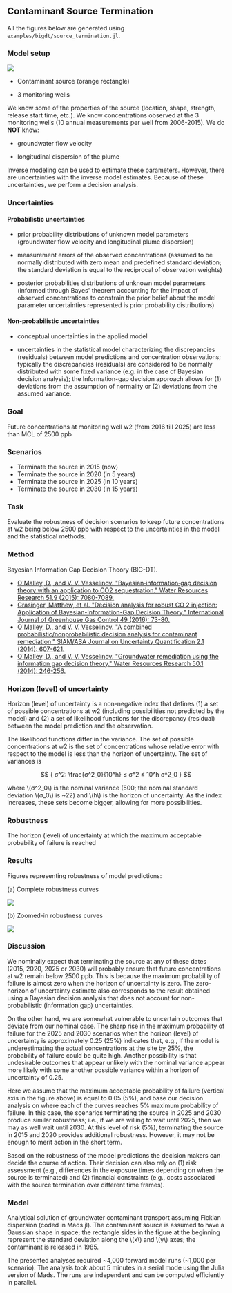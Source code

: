 ## Contaminant Source Termination

All the figures below are generated using `examples/bigdt/source_termination.jl`.

### Model setup

![](source_termination-problemsetup.png)

* Contaminant source (orange rectangle)

* 3 monitoring wells

We know some of the properties of the source (location, shape, strength, release start time, etc.).
We know concentrations observed at the 3 monitoring wells (10 annual measurements per well from 2006-2015).
We do **NOT** know:

*	groundwater flow velocity

*	longitudinal dispersion of the plume

Inverse modeling can be used to estimate these parameters.
However, there are uncertainties with the inverse model estimates.
Because of these uncertainties, we perform a decision analysis.

### Uncertainties

#### Probabilistic uncertainties

*	prior probability distributions of unknown model parameters (groundwater flow velocity and longitudinal plume dispersion)

*	measurement errors of the observed concentrations (assumed to be normally distributed with zero mean and predefined standard deviation; the standard deviation is equal to the reciprocal of observation weights)

*	posterior probabilities distributions of unknown model parameters (informed through Bayes' theorem accounting for the impact of observed concentrations to constrain the prior belief about the model parameter uncertainties represented is prior probability distributions)

#### Non-probabilistic uncertainties

*	conceptual uncertainties in the applied model

*	uncertainties in the statistical model characterizing the discrepancies (residuals) between model predictions and concentration observations; typically the discrepancies (residuals) are considered to be normally distributed with some fixed variance (e.g. in the case of Bayesian decision analysis); the Information-gap decision approach allows for (1) deviations from the assumption of normality or (2) deviations from the assumed variance.

### Goal

Future concentrations at monitoring well w2 (from 2016 till 2025) are less than MCL of 2500 ppb

### Scenarios

* Terminate the source in 2015 (now)
* Terminate the source in 2020 (in 5 years)
* Terminate the source in 2025 (in 10 years)
* Terminate the source in 2030 (in 15 years)

### Task

Evaluate the robustness of decision scenarios to keep future concentrations at w2 being below 2500 ppb with respect to the uncertainties in the model and the statistical methods.

### Method

Bayesian Information Gap Decision Theory (BIG-DT).

* [O'Malley, D., and V. V. Vesselinov. "Bayesian‐information‐gap decision theory with an application to CO2 sequestration." Water Resources Research 51.9 (2015): 7080-7089.](http://onlinelibrary.wiley.com/doi/10.1002/2015WR017413/full)
* [Grasinger, Matthew, et al. "Decision analysis for robust CO 2 injection: Application of Bayesian-Information-Gap Decision Theory." International Journal of Greenhouse Gas Control 49 (2016): 73-80.](http://www.sciencedirect.com/science/article/pii/S1750583616300664?np=y)
* [O'Malley, D., and V. V. Vesselinov. "A combined probabilistic/nonprobabilistic decision analysis for contaminant remediation." SIAM/ASA Journal on Uncertainty Quantification 2.1 (2014): 607-621.](http://epubs.siam.org/doi/abs/10.1137/140965132)
* [O'Malley, D., and V. V. Vesselinov. "Groundwater remediation using the information gap decision theory." Water Resources Research 50.1 (2014): 246-256.](http://onlinelibrary.wiley.com/doi/10.1002/2013WR014718/full)


### Horizon (level) of uncertainty

Horizon (level) of uncertainty is a non-negative index that defines
(1) a set of possible concentrations at w2 (including possibilities not predicted by the model) and
(2) a set of likelihood functions for the discrepancy (residual) between the model prediction and the observation.

The likelihood functions differ in the variance.
The set of possible concentrations at w2 is the set of concentrations whose relative error with respect to the model is less than the horizon of uncertainty.
The set of variances is

$$ { σ^2: \frac{σ^2_0}{10^h} ≤ σ^2 ≤ 10^h σ^2_0 } $$

where \\(σ^2_0\\) is the nominal variance (500; the nominal standard deviation \\(σ_0\\) is ~22) and \\(h\\) is the horizon of uncertainty.
As the index increases, these sets become bigger, allowing for more possibilities.

### Robustness

The horizon (level) of uncertainty at which the maximum acceptable probability of failure is reached

### Results

Figures representing robustness of model predictions:

(a) Complete robustness curves

![](source_termination-robustness-1000.png)

(b) Zoomed-in robustness curves

![](source_termination-robustness-zoom-1000.png)

### Discussion

We nominally expect that terminating the source at any of these dates (2015, 2020, 2025 or 2030) will probably ensure that future concentrations at w2 remain below 2500 ppb.
This is because the maximum probability of failure is almost zero when the horizon of uncertainty is zero.
The zero-horizon of uncertainty estimate also corresponds to the result obtained using a Bayesian decision analysis that does not account for non-probabilistic (information gap) uncertainties.

On the other hand, we are somewhat vulnerable to uncertain outcomes that deviate from our nominal case.
The sharp rise in the maximum probability of failure for the 2025 and 2030 scenarios when the horizon (level) of uncertainty is approximately 0.25 (25%) indicates that, e.g., if the model is underestimating the actual concentrations at the site by 25%, the probability of failure could be quite high.
Another possibility is that undesirable outcomes that appear unlikely with the nominal variance appear more likely with some another possible variance within a horizon of uncertainty of 0.25.

Here we assume that the maximum acceptable probability of failure (vertical axis in the figure above) is equal to 0.05 (5%), and base our decision analysis on where each of the curves reaches 5% maximum probability of failure.
In this case, the scenarios terminating the source in 2025 and 2030 produce similar robustness; i.e., if we are willing to wait until 2025, then we may as well wait until 2030.
At this level of risk (5%), terminating the source in 2015 and 2020 provides additional robustness.
However, it may not be enough to merit action in the short term.

Based on the robustness of the model predictions the decision makers can decide the course of action.
Their decision can also rely on
(1) risk assessment (e.g., differences in the exposure times depending on when the source is terminated) and
(2) financial constraints (e.g., costs associated with the source termination over different time frames).

### Model

Analytical solution of groundwater contaminant transport assuming Fickian dispersion (coded in Mads.jl).
The contaminant source is assumed to have a Gaussian shape in space; the rectangle sides in the figure at the beginning represent the standard deviation along the \\(x\\) and \\(y\\) axes; the contaminant is released in 1985.

The presented analyses required ~4,000 forward model runs (~1,000 per scenario).
The analysis took about 5 minutes in a serial mode using the Julia version of Mads.
The runs are independent and can be computed efficiently in parallel.
